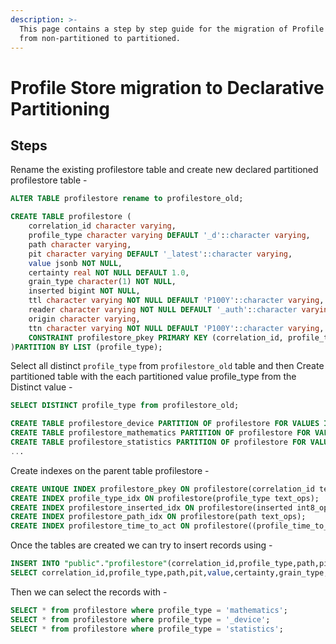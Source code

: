 ```yaml
---
description: >-
  This page contains a step by step guide for the migration of Profile Store
  from non-partitioned to partitioned.
---
```


# Profile Store migration to Declarative Partitioning

## Steps

Rename the existing profilestore table and create new declared partitioned profilestore table -

```sql
ALTER TABLE profilestore rename to profilestore_old;

CREATE TABLE profilestore (
    correlation_id character varying,
    profile_type character varying DEFAULT '_d'::character varying,
    path character varying,
    pit character varying DEFAULT '_latest'::character varying,
    value jsonb NOT NULL,
    certainty real NOT NULL DEFAULT 1.0,
    grain_type character(1) NOT NULL,
    inserted bigint NOT NULL,
    ttl character varying NOT NULL DEFAULT 'P100Y'::character varying,
    reader character varying NOT NULL DEFAULT '_auth'::character varying,
    origin character varying,
    ttn character varying NOT NULL DEFAULT 'P100Y'::character varying,
    CONSTRAINT profilestore_pkey PRIMARY KEY (correlation_id, profile_type, path, pit)
)PARTITION BY LIST (profile_type);
```

Select all distinct `profile_type` from `profilestore_old` table and then Create partitioned table with the each partitioned value profile\_type from the Distinct value -

```sql
SELECT DISTINCT profile_type from profilestore_old;

CREATE TABLE profilestore_device PARTITION OF profilestore FOR VALUES IN ('_device')
CREATE TABLE profilestore_mathematics PARTITION OF profilestore FOR VALUES IN ('mathematics')
CREATE TABLE profilestore_statistics PARTITION OF profilestore FOR VALUES IN ('statistics')
...
```

Create indexes on the parent table profilestore -

```sql
CREATE UNIQUE INDEX profilestore_pkey ON profilestore(correlation_id text_ops,profile_type text_ops,path text_ops,pit text_ops);
CREATE INDEX profile_type_idx ON profilestore(profile_type text_ops);
CREATE INDEX profilestore_inserted_idx ON profilestore(inserted int8_ops);
CREATE INDEX profilestore_path_idx ON profilestore(path text_ops);
CREATE INDEX profilestore_time_to_act ON profilestore((profile_time_to_act(inserted, ttl)) int8_ops);
```

Once the tables are created we can try to insert records using -

```sql
INSERT INTO "public"."profilestore"(correlation_id,profile_type,path,pit,value,certainty,grain_type,inserted,ttl,reader,origin,ttn)
SELECT correlation_id,profile_type,path,pit,value,certainty,grain_type,inserted,ttl,reader,origin,ttn FROM profilestore_old;
```

Then we can select the records with -

```sql
SELECT * from profilestore where profile_type = 'mathematics';
SELECT * from profilestore where profile_type = '_device';
SELECT * from profilestore where profile_type = 'statistics';
```

